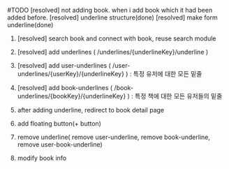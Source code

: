 #TODO
[resolved] not adding book. when i add book which it had been added before.
[resolved] underline structure(done)
[resolved] make form underline(done)

1. [resolved] search book and connect with book, reuse search module
2. [resolved] add underlines ( /underlines/{underlineKey}/underline )
3. [resolved] add user-underlines ( /user-underlines/{userKey}/{underlineKey} ) : 특정 유저에 대한 모든 밑줄
4. [resolved] add book-underlines ( /book-underlines/{bookKey}/{underlineKey} ) : 특정 책에 대한 모든 유저들의 밑줄
5. after adding underline, redirect to book detail page  
6. add floating button(+ button)

6. remove underline( remove user-underline, remove book-underline, remove user-book-underline)
7. modify book info
